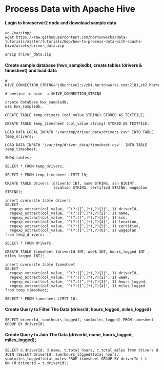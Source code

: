 # Process Data with Apache Hive


#### Login to hiveserver2 node and download sample data

```
cd /var/tmp/
wget https://raw.githubusercontent.com/hortonworks/data-tutorials/master/tutorials/hdp/how-to-process-data-with-apache-hive/assets/driver_data.zip
```
```
unzip driver_data.zip
```

#### Create sample database (hwx_sampledb), create tables (drivers & timesheet) and load data

```
# HIVE_CONNECTION_STRING="jdbc:hive2://zk1.hortonworks.com:2181,zk2.hortonworks.com:2181,zk3.hortonworks.com:2181/;serviceDiscoveryMode=zooKeeper;zooKeeperNamespace=hiveserver2"

# beeline -n hive -u $HIVE_CONNECTION_STRING
```
```
create database hwx_sampledb;
use hwx_sampledb;
```

```
CREATE TABLE temp_drivers (col_value STRING) STORED AS TEXTFILE;
```
```
CREATE TABLE temp_timesheet (col_value string) STORED AS TEXTFILE;
```

```
LOAD DATA LOCAL INPATH '/var/tmp/driver_data/drivers.csv' INTO TABLE temp_drivers;

LOAD DATA INPATH '/var/tmp/driver_data/timesheet.csv'  INTO TABLE temp_timesheet;
```

```
SHOW tables;

SELECT * FROM temp_drivers;

SELECT * FROM temp_timesheet LIMIT 10;
```

```
CREATE TABLE drivers (driverId INT, name STRING, ssn BIGINT,
                      location STRING, certified STRING, wageplan STRING);
```

```
insert overwrite table drivers
SELECT
  regexp_extract(col_value, '^(?:([^,]*),?){1}', 1) driverId,
  regexp_extract(col_value, '^(?:([^,]*),?){2}', 1) name,
  regexp_extract(col_value, '^(?:([^,]*),?){3}', 1) ssn,
  regexp_extract(col_value, '^(?:([^,]*),?){4}', 1) location,
  regexp_extract(col_value, '^(?:([^,]*),?){5}', 1) certified,
  regexp_extract(col_value, '^(?:([^,]*),?){6}', 1) wageplan
from temp_drivers;
```

```
SELECT * FROM drivers;
```

```
CREATE TABLE timesheet (driverId INT, week INT, hours_logged INT , miles_logged INT);
```

```
insert overwrite table timesheet
SELECT
  regexp_extract(col_value, '^(?:([^,]*),?){1}', 1) driverId,
  regexp_extract(col_value, '^(?:([^,]*),?){2}', 1) week,
  regexp_extract(col_value, '^(?:([^,]*),?){3}', 1) hours_logged,
  regexp_extract(col_value, '^(?:([^,]*),?){4}', 1) miles_logged
from temp_timesheet;
```

```
SELECT * FROM timesheet LIMIT 10;
```


#### Create Query to Filter The Data (driverId, hours_logged, miles_logged)
```
SELECT driverId, sum(hours_logged), sum(miles_logged) FROM timesheet GROUP BY driverId;
```

#### Create Query to Join The Data (driverId, name, hours_logged, miles_logged);
```
SELECT d.driverId, d.name, t.total_hours, t.total_miles from drivers d
JOIN (SELECT driverId, sum(hours_logged)total_hours, sum(miles_logged)total_miles FROM timesheet GROUP BY driverId ) t
ON (d.driverId = t.driverId);


